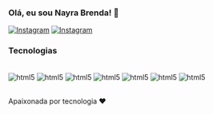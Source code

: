 ### Olá, eu sou Nayra Brenda! 👋
[![Instagram](https://img.shields.io/badge/Instagram-E4405F?style=for-the-badge&logo=instagram&logoColor=white)](https://www.instagram.com/nayra.dev/)
[![Instagram](https://img.shields.io/badge/LinkedIn-0077B5?style=for-the-badge&logo=linkedin&logoColor=white)](https://www.linkedin.com/in/nayra-brenda-29273816a/)

### Tecnologias 

<div style="display: inline_block"><br/>
<img align='center' alt='html5' src='https://img.shields.io/badge/HTML5-E34F26?style=for-the-badge&logo=html5&logoColor=white' />
<img align='center' alt='html5' src='https://img.shields.io/badge/CSS3-1572B6?style=for-the-badge&logo=css3&logoColor=white' />
<img align='center' alt='html5' src='https://img.shields.io/badge/JavaScript-323330?style=for-the-badge&logo=javascript&logoColor=F7DF1E' />
<img align='center' alt='html5' src='https://img.shields.io/badge/React-20232A?style=for-the-badge&logo=react&logoColor=61DAFB' />
<img align='center' alt='html5' src='https://img.shields.io/badge/TypeScript-007ACC?style=for-the-badge&logo=typescript&logoColor=white' />
<img align='center' alt='html5' src='https://img.shields.io/badge/Sass-CC6699?style=for-the-badge&logo=sass&logoColor=white' />
<img align='center' alt='html5' src='https://img.shields.io/badge/Bootstrap-563D7C?style=for-the-badge&logo=bootstrap&logoColor=white' />
</div><br/>

Apaixonada por tecnologia ❤️

